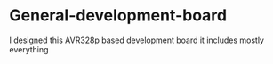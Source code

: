 # General-development-board
I designed this AVR328p based development board it includes mostly everything 
